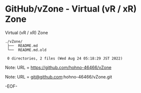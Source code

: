 # GitHub/vZone - Virtual (vR / xR) Zone

Virtual (vR / xR) Zone

    ./vZone/
     ├──  README.md
     └──  README.md.old
     
     0 directories, 2 files (Wed Aug 24 05:18:29 JST 2022)


Note: URL = https://github.com/hohno-46466/vZone

Note: URL = git@github.com:hohno-46466/vZone.git

-EOF-
